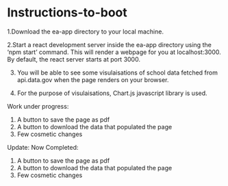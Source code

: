 # Instructions-to-boot
1.Download the ea-app directory to your local machine.

2.Start a react development server inside the ea-app directory using the ‘npm start’ command. This
will render a webpage for you at localhost:3000. By default, the react server starts at port 3000.

3. You will be able to see some visulaisations of school data fetched from api.data.gov when the page renders on your browser.

4. For the purpose of visulaisations, Chart.js javascript library is used.

Work under progress:
1. A button to save the page as pdf
2. A button to download the data that populated the page
3. Few cosmetic changes

Update:
Now Completed:
1. A button to save the page as pdf
2. A button to download the data that populated the page
3. Few cosmetic changes
